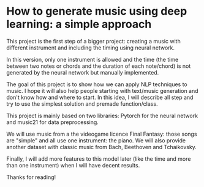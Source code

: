 # How to generate music using deep learning: a simple approach

This project is the first step of a bigger project: creating a music with different instrument and including the timing using neural network.

In this version, only one instrument is allowed and the time (the time between two notes or chords and the duration of each note/chord) is not generated by the neural network but manually implemented.

The goal of this project is to show how we can apply NLP techniques to music. I hope it will also help people starting with text/music generation and don't know how and where to start. In this idea, I will describe all step and try to use the simplest solution and premade function/class.

This project is mainly based on two libraries: Pytorch for the neural network and music21 for data preprocessing.

We will use music from a the videogame licence Final Fantasy: those songs are "simple" and all use one instrument: the piano. We will also provide another dataset with classic music from Bach, Beethoven and Tchaikovsky.

Finally, I will add more features to this model later (like the time and more than one instrument) when I will have decent results.

Thanks for reading!
